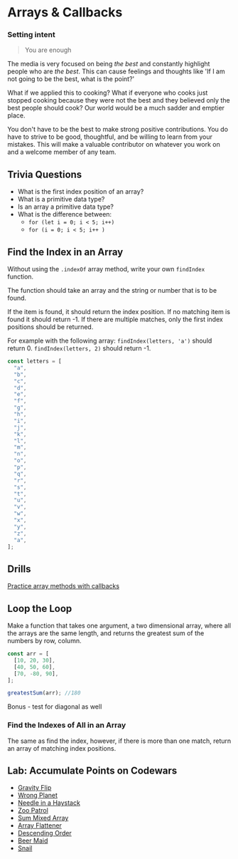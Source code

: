 # Arrays & Callbacks

### Setting intent

> You are enough

The media is very focused on being _the best_ and constantly highlight people who are _the best_. This can cause feelings and thoughts like 'If I am not going to be the best, what is the point?'

What if we applied this to cooking? What if everyone who cooks just stopped cooking because they were not the best and they believed only the best people should cook? Our world would be a much sadder and emptier place.

You don't have to be the best to make strong positive contributions. You do have to strive to be good, thoughtful, and be willing to learn from your mistakes. This will make a valuable contributor on whatever you work on and a welcome member of any team.

## Trivia Questions

- What is the first index position of an array?
- What is a primitive data type?
- Is an array a primitive data type?
- What is the difference between:
  - `for (let i = 0; i < 5; i++)`
  - `for (i = 0; i < 5; i++ )`

## Find the Index in an Array

Without using the `.indexOf` array method, write your own `findIndex` function.

The function should take an array and the string or number that is to be found.

If the item is found, it should return the index position. If no matching item is found it should return -1. If there are multiple matches, only the first index positions should be returned.

For example with the following array: `findIndex(letters, 'a')` should return 0. `findIndex(letters, 2)` should return -1.

```js
const letters = [
  "a",
  "b",
  "c",
  "d",
  "e",
  "f",
  "g",
  "h",
  "i",
  "j",
  "k",
  "l",
  "m",
  "n",
  "o",
  "p",
  "q",
  "r",
  "s",
  "t",
  "u",
  "v",
  "w",
  "x",
  "y",
  "z",
  "a",
];
```

## Drills

[Practice array methods with callbacks](./lesson-notes/drills.md)

## Loop the Loop

Make a function that takes one argument, a two dimensional array, where all the arrays are the same length, and returns the greatest sum of the numbers by row, column.

```js
const arr = [
  [10, 20, 30],
  [40, 50, 60],
  [70, -80, 90],
];

greatestSum(arr); //180
```

Bonus - test for diagonal as well

### Find the Indexes of All in an Array

The same as find the index, however, if there is more than one match, return an array of matching index positions.

## Lab: Accumulate Points on Codewars

- [Gravity Flip](https://www.codewars.com/kata/5f70c883e10f9e0001c89673)
- [Wrong Planet](https://www.codewars.com/kata/515e188a311df01cba000003)
- [Needle in a Haystack](https://www.codewars.com/kata/56676e8fabd2d1ff3000000)
- [Zoo Patrol](https://www.codewars.com/kata/5276c18121e20900c0000235)
- [Sum Mixed Array](https://www.codewars.com/kata/sum-mixed-array)
- [Array Flattener](https://www.codewars.com/kata/57ee99a16c8df7b02d00045f)
- [Descending Order](https://www.codewars.com/kata/5467e4d82edf8bbf40000155?utm_source=newsletter)
- [Beer Maid](https://www.codewars.com/kata/51e04f6b544cf3f6550000c1?utm_source=newsletter)
- [Snail](https://www.codewars.com/kata/521c2db8ddc89b9b7a0000c1)
